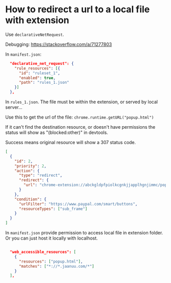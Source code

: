 # How to redirect a url to a local file with extension
Use `declarativeNetRequest`.

Debugging:
https://stackoverflow.com/a/71277803

In `manifest.json`:
```json
  "declarative_net_request": {
    "rule_resources": [{
      "id": "ruleset_1",
      "enabled": true,
      "path": "rules_1.json"
    }]
  },
```
In `rules_1.json`. The file must be within the extension, or served by local
server...

Use this to get the url of the file:
`chrome.runtime.getURL("popup.html")`

If it can't find the destination resource, or doesn't have permissions the status will show as "(blocked:other)" in
devtools. 

Success means original resource will show a 307 status code.

```json
[
  {
    "id": 2,
    "priority": 2,
    "action": {
      "type": "redirect",
      "redirect": {
        "url": "chrome-extension://abckgldpfpiolkcgnkjjapplhgnjimmc/popup.html"
      }
    },
    "condition": {
      "urlFilter": "https://www.paypal.com/smart/buttons",
      "resourceTypes": ["sub_frame"]
    }
  }
]
```

In `manifest.json` provide permission to access local file in extension folder.
Or you can just host it locally with localhost.
```json

  "web_accessible_resources": [
    {
      "resources": ["popup.html"],
      "matches": ["*://*.jaanuu.com/*"]
    }
  ],
```
